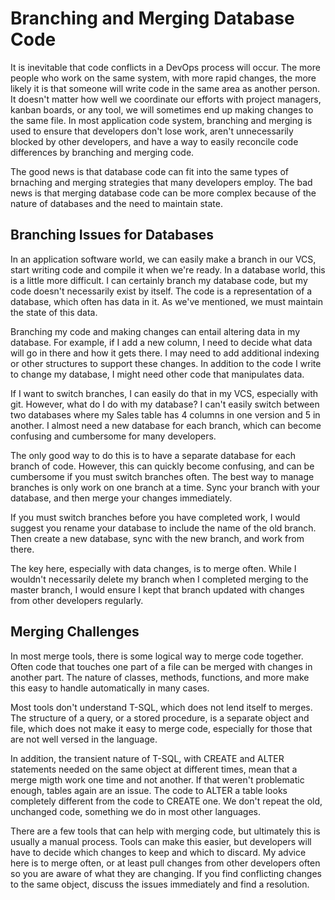 # Branching and Merging Database Code

It is inevitable that code conflicts in a DevOps process will occur. The more people who work on the same system, with more rapid changes, the more likely it is that someone will write code in the same area as another person. It doesn't matter how well we coordinate our efforts with project managers, kanban boards, or any tool, we will sometimes end up making changes to the same file. In most application code system, branching and merging is used to ensure that developers don't lose work, aren't unnecessarily blocked by other developers, and have a way to easily reconcile code differences by branching and merging code.

The good news is that database code can fit into the same types of brnaching and merging strategies that many developers employ. The bad news is that merging database code can be more complex because of the nature of databases and the need to maintain state.

## Branching Issues for Databases
In an application software world, we can easily make a branch in our VCS, start writing code and compile it when we're ready. In a database world, this is a little more difficult. I can certainly branch my database code, but my code doesn't necessarily exist by itself. The code is a representation of a database, which often has data in it. As we've mentioned, we must maintain the state of this data.

Branching my code and making changes can entail altering data in my database. For example, if I add a new column, I need to decide what data will go in there and how it gets there. I may need to add additional indexing or other structures to support these changes. In addition to the code I write to change my database, I might need other code that manipulates data.

If I want to switch branches, I can easily do that in my VCS, especially with git. However, what do I do with my database? I can't easily switch between two databases where my Sales table has 4 columns in one version and 5 in another. I almost need a new database for each branch, which can become confusing and cumbersome for many developers.

The only good way to do this is to have a separate database for each branch of code. However, this can quickly become confusing, and can be cumbersome if you must switch branches often. The best way to manage branches is only work on one branch at a time. Sync your branch with your database, and then merge your changes immediately.

If you must switch branches before you have completed work, I would suggest you rename your database to include the name of the old branch. Then create a new database, sync with the new branch, and work from there.

The key here, especially with data changes, is to merge often. While I wouldn't necessarily delete my branch when I completed merging to the master branch, I would ensure I kept that branch updated with changes from other developers regularly.

## Merging Challenges
In most merge tools, there is some logical way to merge code together. Often code that touches one part of a file can be merged with changes in another part. The nature of classes, methods, functions, and more make this easy to handle automatically in many cases.

Most tools don't understand T-SQL, which does not lend itself to merges. The structure of a query, or a stored procedure, is a separate object and file, which does not make it easy to merge code, especially for those that are not well versed in the language.

In addition, the transient nature of T-SQL, with CREATE and ALTER statements needed on the same object at different times, mean that a merge migth work one time and not another. If that weren't problematic enough, tables again are an issue. The code to ALTER a table looks completely different from the code to CREATE one. We don't repeat the old, unchanged code, something we do in most other languages.

There are a few tools that can help with merging code, but ultimately this is usually a manual process. Tools can make this easier, but developers will have to decide which changes to keep and which to discard. My advice here is to merge often, or at least pull changes from other developers often so you are aware of what they are changing. If you find conflicting changes to the same object, discuss the issues immediately and find a resolution.


